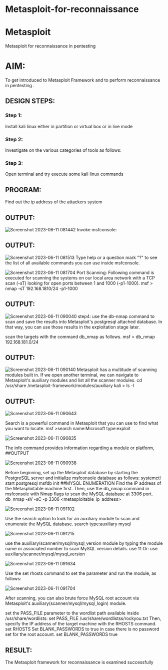 # Metasploit-for-reconnaissance
# Metasploit
Metasploit for reconnaissance in pentesting

# AIM:

To get introduced to Metasploit Framework and to  perform reconnaissance  in pentesting .

## DESIGN STEPS:

### Step 1:

Install kali linux either in partition or virtual box or in live mode

### Step 2:

Investigate on the various categories of tools as follows:

### Step 3:

Open terminal and try execute some kali linux commands

## PROGRAM:
Find out the ip address of the attackers system

## OUTPUT:

![Screenshot 2023-06-11 081442](https://github.com/praveenst13/Metasploit-for-reconnaissance/assets/118787793/b4069541-3b92-4003-8b62-a8802181e4ba)
Invoke msfconsole:
## OUTPUT:

![Screenshot 2023-06-11 081513](https://github.com/praveenst13/Metasploit-for-reconnaissance/assets/118787793/329df4fa-d60d-40f0-b73f-99eb08ad34c3)
Type help or a question mark "?" to see the list of all available commands you can use inside msfconsole.

![Screenshot 2023-06-11 081704](https://github.com/praveenst13/Metasploit-for-reconnaissance/assets/118787793/6ca2d9ae-c61c-4533-95ce-d9ef2861573d)
Port Scanning:
Following command is executed for scanning the systems on our local area network with a TCP scan (-sT) looking for open ports between 1 and 1000 (-p1-1000).
msf >  nmap -sT 192.168.1810/24 -p1-1000
## OUTPUT:

![Screenshot 2023-06-11 090040](https://github.com/praveenst13/Metasploit-for-reconnaissance/assets/118787793/8d6772bb-22fc-48ad-8ca6-bfaa916e8274)
step4:
use the db-nmap command to scan and save the results into Metasploit's postgresql attached database. In that way, you can use those results in the exploitation stage later.

scan the targets with the command db_nmap as follows.
msf > db_nmap 192.168.181.0/24
## OUTPUT:


![Screenshot 2023-06-11 090140](https://github.com/praveenst13/Metasploit-for-reconnaissance/assets/118787793/1eec15ac-f151-47b2-9b9b-08e4bd115b8f)
Metasploit has a multitude of scanning modules built in. If we open another terminal, we can navigate to Metasploit's auxiliary modules and list all the scanner modules.
cd /usr/share /metasploit-framework/modules/auxiliary
kali > ls -l
## OUTPUT:

![Screenshot 2023-06-11 090643](https://github.com/praveenst13/Metasploit-for-reconnaissance/assets/118787793/d838ad1b-910b-473b-975c-1beb88a8e608)

Search is a powerful command in Metasploit that you can use to find what you want to locate. 
msf >search name:Microsoft type:exploit


![Screenshot 2023-06-11 090835](https://github.com/praveenst13/Metasploit-for-reconnaissance/assets/118787793/05deb83c-a488-465e-98ee-83195e163903)


The info command provides information regarding a module or platform,
##OUTPUT




![Screenshot 2023-06-11 090938](https://github.com/praveenst13/Metasploit-for-reconnaissance/assets/118787793/88e8cbf7-1d72-4cdd-8fa3-01d5ddf2719a)

Before beginning, set up the Metasploit database by starting the PostgreSQL server and initialize msfconsole database as follows:
systemctl start postgresql
msfdb init
##MYSQL ENUMERATION
Find the IP address of the Metasploitable machine first. Then, use the db_nmap command in msfconsole with Nmap flags to scan the MySQL database at 3306 port.
db_nmap -sV -sC -p 3306 <metasploitable_ip_address>



![Screenshot 2023-06-11 091102](https://github.com/praveenst13/Metasploit-for-reconnaissance/assets/118787793/a3ddcc64-a0b7-4b62-9685-29b0e58fec8f)


Use the search option to look for an auxiliary module to scan and enumerate the MySQL database.
search type:auxiliary mysql

![Screenshot 2023-06-11 091215](https://github.com/praveenst13/Metasploit-for-reconnaissance/assets/118787793/b0f0a571-a306-4a0f-97d7-4bda19b1676c)

use the auxiliary/scanner/mysql/mysql_version module by typing the module name or associated number to scan MySQL version details.
use 11
Or:
use auxiliary/scanner/mysql/mysql_version

![Screenshot 2023-06-11 091634](https://github.com/praveenst13/Metasploit-for-reconnaissance/assets/118787793/967aca0b-45b6-4e70-8a06-d611c11b1c0f)

Use the set rhosts command to set the parameter and run the module, as follows:

![Screenshot 2023-06-11 091704](https://github.com/praveenst13/Metasploit-for-reconnaissance/assets/118787793/3f864ba1-c0b9-4568-836b-2d567f63e98f)



After scanning, you can also brute force MySQL root account via Metasploit's auxiliary(scanner/mysql/mysql_login) module.











set the PASS_FILE parameter to the wordlist path available inside /usr/share/wordlists:
set PASS_FILE /usr/share/wordlistss/rockyou.txt
Then, specify the IP address of the target machine with the RHOSTS command.
set RHOSTS <metasploitable-ip-address>
Set BLANK_PASSWORDS to true in case there is no password set for the root account.
set BLANK_PASSWORDS true











## RESULT:
The Metasploit framework for reconnaissance is  examined successfully
